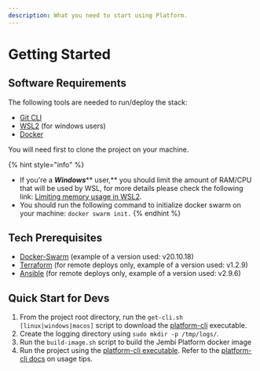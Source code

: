 ```yaml
---
description: What you need to start using Platform.
---
```


# Getting Started

## Software Requirements

The following tools are needed to run/deploy the stack:

* [Git CLI](https://git-scm.com/book/en/v2/Getting-Started-The-Command-Line)
* [WSL2](https://learn.microsoft.com/en-us/windows/wsl/install) (for windows users)&#x20;
* [Docker](https://docs.docker.com/engine/install/)

You will need first to clone the project on your machine.

{% hint style="info" %}
* If you're a _**Windows**_** user,** you should limit the amount of RAM/CPU that will be used by WSL, for more details please check the following link: [Limiting memory usage in WSL2](https://www.aleksandrhovhannisyan.com/blog/limiting-memory-usage-in-wsl-2/).
* You should run the following command to initialize docker swarm on your machine: `docker swarm init.`
{% endhint %}

## Tech Prerequisites

* [Docker-Swarm](https://docs.docker.com/engine/swarm/swarm-tutorial/create-swarm/) (example of a version used: v20.10.18)
* [Terraform](https://learn.hashicorp.com/tutorials/terraform/install-cli) (for remote deploys only, example of a version used: v1.2.9)
* [Ansible](https://docs.ansible.com/ansible/latest/installation\_guide/intro\_installation.html) (for remote deploys only, example of a version used: v2.9.6)

## Quick Start for Devs

1. From the project root directory, run the `get-cli.sh [linux|windows|macos]` script to download the [platform-cli](http://localhost:5000/o/lTiMw1wKTVQEjepxV4ou/s/TwrbQZir3ZdvejunAFia/) executable.
2. Create the logging directory using `sudo mkdir -p /tmp/logs/`.
3. Run the `build-image.sh` script to build the Jembi Platform docker image
4. Run the project using the [platform-cli executable](http://localhost:5000/o/lTiMw1wKTVQEjepxV4ou/s/TwrbQZir3ZdvejunAFia/). Refer to the [platform-cli docs](http://localhost:5000/o/lTiMw1wKTVQEjepxV4ou/s/TwrbQZir3ZdvejunAFia/) on usage tips.
